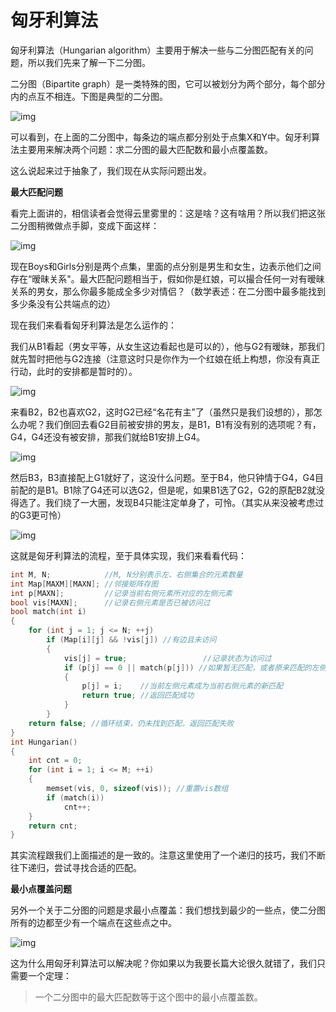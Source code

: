 # 匈牙利算法

匈牙利算法（Hungarian algorithm）主要用于解决一些与二分图匹配有关的问题，所以我们先来了解一下二分图。

二分图（Bipartite graph）是一类特殊的图，它可以被划分为两个部分，每个部分内的点互不相连。下图是典型的二分图。

![img](./images/匈牙利算法/1.jpg)

可以看到，在上面的二分图中，每条边的端点都分别处于点集X和Y中。匈牙利算法主要用来解决两个问题：求二分图的最大匹配数和最小点覆盖数。

这么说起来过于抽象了，我们现在从实际问题出发。

**最大匹配问题**

看完上面讲的，相信读者会觉得云里雾里的：这是啥？这有啥用？所以我们把这张二分图稍微做点手脚，变成下面这样：

![img](./images/匈牙利算法/2.jpg)

现在Boys和Girls分别是两个点集，里面的点分别是男生和女生，边表示他们之间存在“暧昧关系"。最大匹配问题相当于，假如你是红娘，可以撮合任何一对有暧昧关系的男女，那么你最多能成全多少对情侣？（数学表述：在二分图中最多能找到多少条没有公共端点的边）

现在我们来看看匈牙利算法是怎么运作的：

我们从B1看起（男女平等，从女生这边看起也是可以的），他与G2有暧昧，那我们就先暂时把他与G2连接（注意这时只是你作为一个红娘在纸上构想，你没有真正行动，此时的安排都是暂时的）。

![img](./images/匈牙利算法/3.jpg)

来看B2，B2也喜欢G2，这时G2已经“名花有主”了（虽然只是我们设想的），那怎么办呢？我们倒回去看G2目前被安排的男友，是B1，B1有没有别的选项呢？有，G4，G4还没有被安排，那我们就给B1安排上G4。

![img](./images/匈牙利算法/4.jpg)

然后B3，B3直接配上G1就好了，这没什么问题。至于B4，他只钟情于G4，G4目前配的是B1。B1除了G4还可以选G2，但是呢，如果B1选了G2，G2的原配B2就没得选了。我们绕了一大圈，发现B4只能注定单身了，可怜。（其实从来没被考虑过的G3更可怜）

![img](./images/匈牙利算法/5.jpg)

这就是匈牙利算法的流程，至于具体实现，我们来看看代码：

```c++
int M, N;            //M, N分别表示左、右侧集合的元素数量
int Map[MAXM][MAXN]; //邻接矩阵存图
int p[MAXN];         //记录当前右侧元素所对应的左侧元素
bool vis[MAXN];      //记录右侧元素是否已被访问过
bool match(int i)
{
    for (int j = 1; j <= N; ++j)
        if (Map[i][j] && !vis[j]) //有边且未访问
        {
            vis[j] = true;                 //记录状态为访问过
            if (p[j] == 0 || match(p[j])) //如果暂无匹配，或者原来匹配的左侧元素可以找到新的匹配
            {
                p[j] = i;    //当前左侧元素成为当前右侧元素的新匹配
                return true; //返回匹配成功
            }
        }
    return false; //循环结束，仍未找到匹配，返回匹配失败
}
int Hungarian()
{
    int cnt = 0;
    for (int i = 1; i <= M; ++i)
    {
        memset(vis, 0, sizeof(vis)); //重置vis数组
        if (match(i))
            cnt++;
    }
    return cnt;
}

```

其实流程跟我们上面描述的是一致的。注意这里使用了一个递归的技巧，我们不断往下递归，尝试寻找合适的匹配。

**最小点覆盖问题**

另外一个关于二分图的问题是求最小点覆盖：我们想找到最少的一些点，使二分图所有的边都至少有一个端点在这些点之中。

![img](./images/匈牙利算法/6.jpg)

这为什么用匈牙利算法可以解决呢？你如果以为我要长篇大论很久就错了，我们只需要一个定理：

> 一个二分图中的最大匹配数等于这个图中的最小点覆盖数。

